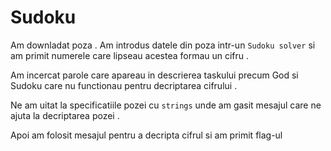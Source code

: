 # Sudoku

Am downladat poza . Am introdus datele din poza intr-un `Sudoku solver`  si am primit numerele care lipseau acestea formau un cifru .

Am incercat parole care apareau in descrierea taskului precum God si Sudoku care nu functionau pentru decriptarea cifrului .

Ne am uitat la specificatiile pozei cu `strings` unde am gasit mesajul care ne ajuta la decriptarea pozei .

Apoi am folosit mesajul pentru a decripta cifrul si am primit flag-ul
